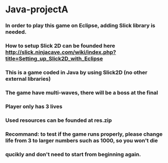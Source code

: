 # Java-projectA

 ### In order to play this game on Eclipse, adding Slick library is needed.
 ### How to setup Slick 2D can be founded here http://slick.ninjacave.com/wiki/index.php?title=Setting_up_Slick2D_with_Eclipse
 
 ### This is a game coded in Java by using Slick2D (no other external libraries)
 ### The game have multi-waves, there will be a boss at the final
 ### Player only has 3 lives 
 ### Used resources can be founded at res.zip
 
 
 ### Recommand: to test if the game runs properly, please change life from 3 to larger numbers such as 1000, so you won't die
 ### qucikly and don't need to start from beginning again.
 
 
